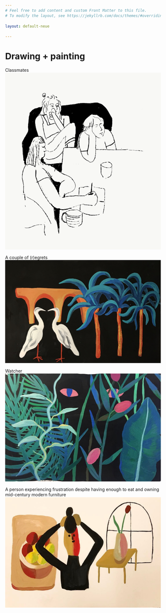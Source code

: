 ```yaml
---
# Feel free to add content and custom Front Matter to this file.
# To modify the layout, see https://jekyllrb.com/docs/themes/#overriding-theme-defaults

layout: default-neue

---
```


# Drawing + painting

Classmates
![](images/classmates.png)  

A couple of (r)egrets
![](images/birds_bridge.png)  

Watcher
![](images/watcher.jpg)  

A person experiencing frustration despite having enough to eat and owning mid-century modern furniture
![](images/experiencing_frustration.jpg)  
